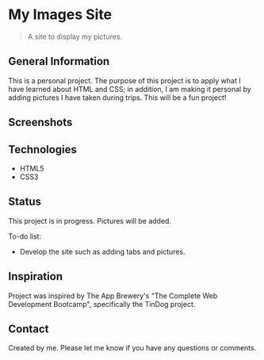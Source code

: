 # My Images Site
>A site to display my pictures. 

## General Information
This is a personal project. The purpose of this project is to apply what I have learned about HTML and CSS; in addition,
I am making it personal by adding pictures I have taken during trips. This will be a fun project!

## Screenshots

## Technologies
* HTML5
* CSS3

## Status
This project is in progress. Pictures will be added. 

To-do list:
* Develop the site such as adding tabs and pictures.

## Inspiration
Project was inspired by The App Brewery's "The Complete Web Development Bootcamp", specifically the TinDog project.

## Contact
Created by me. Please let me know if you have any questions or comments.
